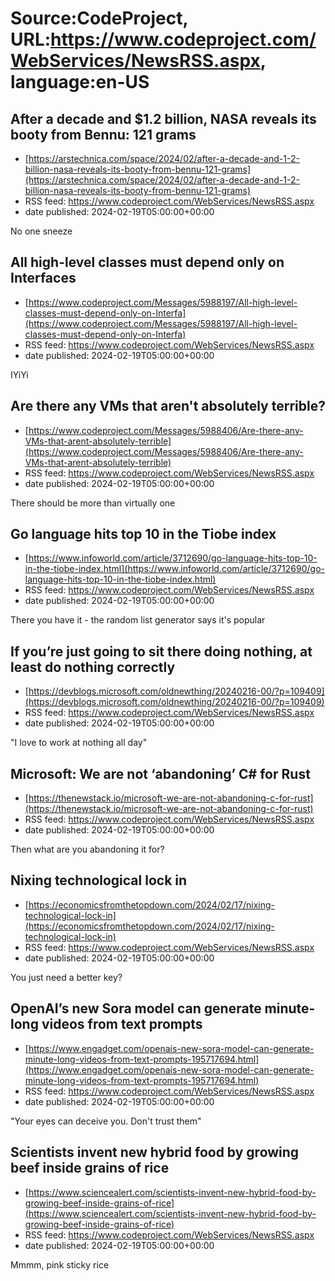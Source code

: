# Source:CodeProject, URL:https://www.codeproject.com/WebServices/NewsRSS.aspx, language:en-US

## After a decade and $1.2 billion, NASA reveals its booty from Bennu: 121 grams
 - [https://arstechnica.com/space/2024/02/after-a-decade-and-1-2-billion-nasa-reveals-its-booty-from-bennu-121-grams](https://arstechnica.com/space/2024/02/after-a-decade-and-1-2-billion-nasa-reveals-its-booty-from-bennu-121-grams)
 - RSS feed: https://www.codeproject.com/WebServices/NewsRSS.aspx
 - date published: 2024-02-19T05:00:00+00:00

No one sneeze

## All high-level classes must depend only on Interfaces
 - [https://www.codeproject.com/Messages/5988197/All-high-level-classes-must-depend-only-on-Interfa](https://www.codeproject.com/Messages/5988197/All-high-level-classes-must-depend-only-on-Interfa)
 - RSS feed: https://www.codeproject.com/WebServices/NewsRSS.aspx
 - date published: 2024-02-19T05:00:00+00:00

IYiYi

## Are there any VMs that aren't absolutely terrible?
 - [https://www.codeproject.com/Messages/5988406/Are-there-any-VMs-that-arent-absolutely-terrible](https://www.codeproject.com/Messages/5988406/Are-there-any-VMs-that-arent-absolutely-terrible)
 - RSS feed: https://www.codeproject.com/WebServices/NewsRSS.aspx
 - date published: 2024-02-19T05:00:00+00:00

There should be more than virtually one

## Go language hits top 10 in the Tiobe index
 - [https://www.infoworld.com/article/3712690/go-language-hits-top-10-in-the-tiobe-index.html](https://www.infoworld.com/article/3712690/go-language-hits-top-10-in-the-tiobe-index.html)
 - RSS feed: https://www.codeproject.com/WebServices/NewsRSS.aspx
 - date published: 2024-02-19T05:00:00+00:00

There you have it - the random list generator says it's popular

## If you’re just going to sit there doing nothing, at least do nothing correctly
 - [https://devblogs.microsoft.com/oldnewthing/20240216-00/?p=109409](https://devblogs.microsoft.com/oldnewthing/20240216-00/?p=109409)
 - RSS feed: https://www.codeproject.com/WebServices/NewsRSS.aspx
 - date published: 2024-02-19T05:00:00+00:00

"I love to work at nothing all day"

## Microsoft: We are not ‘abandoning’ C# for Rust
 - [https://thenewstack.io/microsoft-we-are-not-abandoning-c-for-rust](https://thenewstack.io/microsoft-we-are-not-abandoning-c-for-rust)
 - RSS feed: https://www.codeproject.com/WebServices/NewsRSS.aspx
 - date published: 2024-02-19T05:00:00+00:00

Then what are you abandoning it for?

## Nixing technological lock in
 - [https://economicsfromthetopdown.com/2024/02/17/nixing-technological-lock-in](https://economicsfromthetopdown.com/2024/02/17/nixing-technological-lock-in)
 - RSS feed: https://www.codeproject.com/WebServices/NewsRSS.aspx
 - date published: 2024-02-19T05:00:00+00:00

You just need a better key?

## OpenAI’s new Sora model can generate minute-long videos from text prompts
 - [https://www.engadget.com/openais-new-sora-model-can-generate-minute-long-videos-from-text-prompts-195717694.html](https://www.engadget.com/openais-new-sora-model-can-generate-minute-long-videos-from-text-prompts-195717694.html)
 - RSS feed: https://www.codeproject.com/WebServices/NewsRSS.aspx
 - date published: 2024-02-19T05:00:00+00:00

"Your eyes can deceive you. Don't trust them"

## Scientists invent new hybrid food by growing beef inside grains of rice
 - [https://www.sciencealert.com/scientists-invent-new-hybrid-food-by-growing-beef-inside-grains-of-rice](https://www.sciencealert.com/scientists-invent-new-hybrid-food-by-growing-beef-inside-grains-of-rice)
 - RSS feed: https://www.codeproject.com/WebServices/NewsRSS.aspx
 - date published: 2024-02-19T05:00:00+00:00

Mmmm, pink sticky rice

